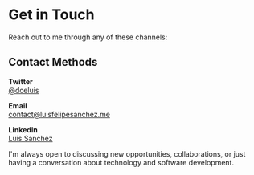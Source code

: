 # Get in Touch

Reach out to me through any of these channels:

## Contact Methods

**Twitter**  
[@dceluis](https://twitter.com/dceluis)

**Email**  
[contact@luisfelipesanchez.me](mailto:contact@luisfelipesanchez.me)

**LinkedIn**  
[Luis Sanchez](https://www.linkedin.com/in/luis-sanchez-dev/)

I'm always open to discussing new opportunities, collaborations, or just having a conversation about technology and software development.